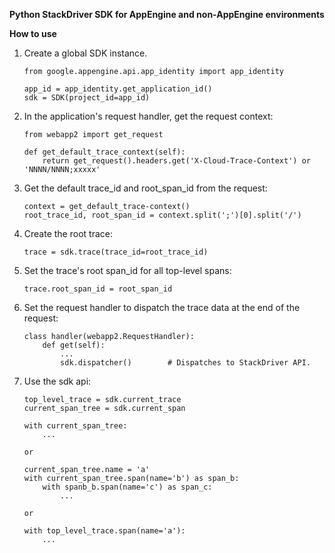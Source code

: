 
**Python StackDriver SDK for AppEngine and non-AppEngine environments**

**How to use**

1.  Create a global SDK instance.
    ```
    from google.appengine.api.app_identity import app_identity
    
    app_id = app_identity.get_application_id()
    sdk = SDK(project_id=app_id)
    ```

2.  In the application's request handler, get the request context:
    ```
    from webapp2 import get_request
    
    def get_default_trace_context(self):
        return get_request().headers.get('X-Cloud-Trace-Context') or 'NNNN/NNNN;xxxxx'
    ```

3.  Get the default trace_id and root_span_id from the request:
    ```
    context = get_default_trace-context()
    root_trace_id, root_span_id = context.split(';')[0].split('/')
    ```

4.  Create the root trace:
    ```
    trace = sdk.trace(trace_id=root_trace_id)
    ```
   
5.  Set the trace's root span_id for all top-level spans:
    ```
    trace.root_span_id = root_span_id
    ```

6.  Set the request handler to dispatch the trace data at the end of the request:
    ```
    class handler(webapp2.RequestHandler):
        def get(self):
            ...
            sdk.dispatcher()        # Dispatches to StackDriver API.
    ```

7.  Use the sdk api:
    ```
    top_level_trace = sdk.current_trace
    current_span_tree = sdk.current_span
    
    with current_span_tree:
        ...
    
    or
    
    current_span_tree.name = 'a'
    with current_span_tree.span(name='b') as span_b:
        with spanb_b.span(name='c') as span_c:
            ...
    
    or
    
    with top_level_trace.span(name='a'):
        ...
    ```
